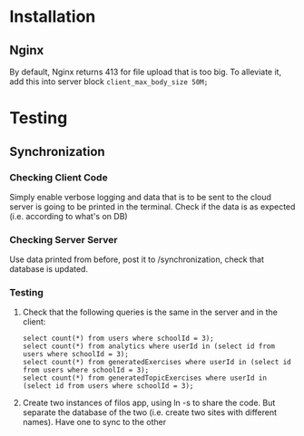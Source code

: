 
# Installation
## Nginx
By default, Nginx returns 413 for file upload that is too big. To alleviate it, add this into server block
```client_max_body_size 50M;```

# Testing
## Synchronization
### Checking Client Code
Simply enable verbose logging and data that is to be sent to the cloud server is going to be printed
in the terminal. Check if the data is as expected (i.e. according to what's on DB)

### Checking Server Server
Use data printed from before, post it to /synchronization, check that database is updated.

### Testing
1. Check that the following queries is the same in the server and in the client:
	```
	select count(*) from users where schoolId = 3);
	select count(*) from analytics where userId in (select id from users where schoolId = 3);
	select count(*) from generatedExercises where userId in (select id from users where schoolId = 3);
	select count(*) from generatedTopicExercises where userId in (select id from users where schoolId = 3);
	```
2. Create two instances of filos app, using ln -s to share the code. But separate the database of the two
   (i.e. create two sites with different names). Have one to sync to the other
